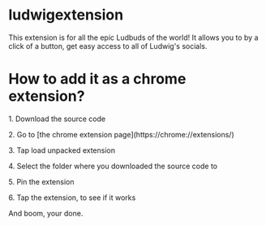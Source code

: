 # ludwigextension

This extension is for all the epic Ludbuds of the world! It allows you to by a click of a button, get easy access to all of Ludwig's socials. 

<h1> How to add it as a chrome extension?</h1>
<p> 1. Download the source code </p>
<p>2. Go to [the chrome extension page](https://chrome://extensions/)</p>
<p>3. Tap load unpacked extension</p>
<p>4. Select the folder where you downloaded the source code to</p>
<p>5. Pin the extension</p>
<p>6. Tap the extension, to see if it works</p>

<p>And boom, your done.</p>
